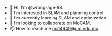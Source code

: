 - 👋 Hi, I’m @wrong-age-98.
- 👀 I’m interested in SLAM and planning control.
- 🌱 I’m currently learning SLAM and optimization.
- 💞️ I’m looking to collaborate on MoCAM.
- 📫 How to reach me mc14949@um.edu.mo.

<!---
wrong-age-98/wrong-age-98 is a ✨ special ✨ repository because its `README.md` (this file) appears on your GitHub profile.
You can click the Preview link to take a look at your changes.
--->
